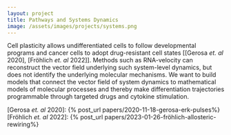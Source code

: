 ```yaml
---
layout: project
title: Pathways and Systems Dynamics
image: /assets/images/projects/systems.png
---
```


Cell plasticity allows undifferentiated cells to follow developmental programs and cancer cells to adopt drug-resistant cell states \[[Gerosa *et. al* 2020], [Fröhlich *et. al* 2022]\]. Methods such as RNA-velocity can reconstruct the vector field underlying such system-level dynamics, but does not identify the underlying molecular mechanisms. We want to build models that connect the vector field of system dynamics to mathematical models of molecular processes and thereby make differentiation trajectories programmable through targeted drugs and cytokine stimulation.

[Gerosa *et. al* 2020]: {% post_url papers/2020-11-18-gerosa-erk-pulses%}
[Fröhlich *et. al* 2022]: {% post_url papers/2023-01-26-fröhlich-allosteric-rewiring%}